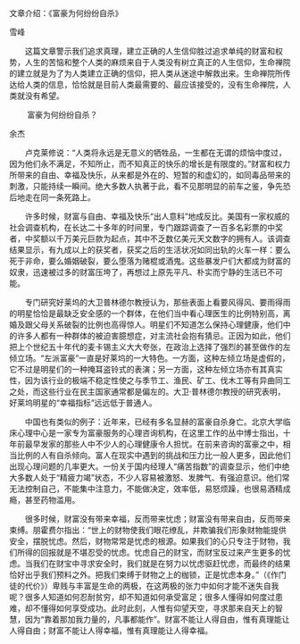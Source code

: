 文章介绍：《富豪为何纷纷自杀》

雪峰


　　这篇文章警示我们追求真理，建立正确的人生信仰胜过追求单纯的财富和权势，人生的苦恼和整个人类的麻烦来自于人类没有树立真正的人生信仰，生命禅院的建立就是为了为人类建立正确的信仰，把人类从迷途中解救出来。生命禅院所传达给人类的信息，恰恰就是目前人类最需要的、最应该接受的，没有生命禅院，人类就没有希望。

　　
富豪为何纷纷自杀？

余杰

　　卢克莱修说：“人类将永远是无意义的牺牲品，一生都在无谓的烦恼中度过，因为他们永不满足，不知所止，而不知真正的快乐的增长是有限度的。”财富和权力所带来的自由、幸福及快乐，从来都是外在的、短暂的和虚幻的，如同毒品带来的刺激，只能持续一瞬间。绝大多数人执著于此，看不见那明显的前车之鉴，争先恐后地走在同一条死路上。

　　许多时候，财富与自由、幸福及快乐“出人意料”地成反比。美国有一家权威的社会调查机构，在长达二十多年的时间里，专门跟踪调查了一百多名彩票的中奖者，中奖额以千万美元巨款为起点，其中不乏数亿美元天文数字的拥有人。该调查结果显示，有九成以上的获奖者，获奖之后的生活状况如同出轨的火车一样：要么死于非命，要么婚姻破裂，要么堕落为赌棍或酒鬼。这些暴发户们大都成为财富的奴隶，迅速被过多的财富压垮了，再想过上原先平凡、朴实而宁静的生活已不可能。

　　专门研究好莱坞的大卫普林德尔教授认为，那些表面上看要风得风、要雨得雨的明星恰恰是最缺乏安全感的一个群体，在他们当中看心理医生的比例特别高，离婚及跟父母关系破裂的比例也高得惊人。明星们不知道怎么保持心理健康，他们中的许多人都有一种群体的被迫害臆想症，对主流社会抱有猜忌。正因为如此，他们把上个世纪五十年代的麦卡锡主义大大夸张，在政治上选择了强烈的甚至做作的左倾立场。“左派富豪”一直是好莱坞的一大特色。一方面，这种左倾立场是虚假的，它不过是明星们的一种掩耳盗铃式的表演；另一方面，这种左倾立场亦有其真实性，因为该行业的极端不稳定性使之与季节工、渔民、矿工、伐木工等有异曲同工之处，而这些行业在民主国家通常都是偏左的。大卫·普林德尔教授的研究表明，好莱坞明星的“幸福指标”远远低于普通人。

　　中国也有类似的例子：近年来，已经有多名显赫的富豪自杀身亡。北京大学临床心理中心是一家专为富豪服务的心理咨询机构，在这里工作的丛中博士指出，十年前最早发家的那些人中不少人的心理健康令人担忧。在前来咨询的富豪之中，相当比例的人有自杀倾向。富人在现实中遇到的挑战和压力比一般人更多，因此他们出现心理问题的几率更大。一份关于国内经理人“痛苦指数”的调查显示，他们中绝大多数人处于“精疲力竭”状态，不少人容易被激怒、发脾气、有强迫意识。他们常无法控制自己，不能集中注意力，不能做决定，效率低，易怒烦躁，也很易酒精成瘾，甚至药物滥用。

　　很多时候，财富没有带来幸福，反而带来忧虑；财富没有带来自由，反而带来束缚。朋霍费尔指出：“世上的财物使我们眼花缭乱，并欺骗我们形象财物能提供安全，摆脱忧虑。然后，财物常常是忧虑的根源。如果我们的心只专注于财物，我们所得的回报就是不堪忍受的忧虑。忧虑自己的财宝，而财宝反过来产生更多的忧虑。当我们在财宝中寻求安全时，我们就是在努力以忧虑驱赶忧虑，而最终的结果恰好出乎我们预料之外。把我们束缚于财物之上的枷锁，正是忧虑本身。”（《作门徒的代价》）卑贱与丰富是生命的两极，在这两极的张力中如何才能不迷失自我呢？很多人知道如何忍耐贫穷，却不知道如何承受富足；很多人懂得如何度过患难，却不懂得如何享受成功。此时此刻，人惟有仰望天空，寻求那来自天上的智慧，因为“靠着那加我力量的，凡事都能作”。财富不能让人得自由，惟有真理能让人得自由；财富不能让人得幸福，惟有真理能让人得幸福。



